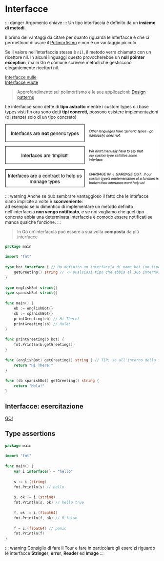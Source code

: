 # Interfacce
::: danger
Argomento chiave
:::
Un tipo interfaccia è definito da un **insieme di metodi**.<br>

Il primo dei vantaggi da citare per quanto riguarda le interfacce è che ci permettono di usare il [Polimorfismo](https://it.wikipedia.org/wiki/Polimorfismo_(informatica)) e non è un vantaggio piccolo.<br>

Se il valore nell'interfaccia stessa è `nil`, il metodo verrà chiamato con un ricettore nil.
In alcuni linguaggi questo provocherebbe un **null pointer exception**, ma in Go è comune scrivere metodi che gestiscono elegantemente ricettori nil.<br>

[Interfacce nulle](https://go-tour-ita.appspot.com/methods/13)<br>
[Interfacce vuote](https://go-tour-ita.appspot.com/methods/14)

> Approfondimento sul polimorfismo e le sue applicazioni: [Design patterns](https://www.amazon.it/Design-patterns-Gamma/dp/887192150X/ref=sr_1_1?adgrpid=51328743303&gclid=Cj0KCQiAwP3yBRCkARIsAABGiPovYpj71M9S4XUpdib-Eeatvns18VqXqyMJADQGizl0_JQEjUT0CK8aAo2CEALw_wcB&hvadid=255202623796&hvdev=c&hvlocphy=20575&hvnetw=g&hvqmt=e&hvrand=573061937401469398&hvtargid=aud-834618287969%3Akwd-350634785967&hydadcr=18637_1737186&keywords=design+patterns&qid=1583365049&sr=8-1)<br>

Le interfacce sono dette di **tipo astratto** mentre i custom types o i base types visti fin ora sono detti **tipi concreti**, possono esistere implementazioni (o istanze) solo di un tipo concreto!

![golang-diagrams-19](../assets/golang-diagrams-19.png)

::: warning
Anche se può sembrare vantaggioso il fatto che le intefacce siano implicite a volte è **sconveniente**:<br>
ad esempio se io dimentico di implementare un metodo definito nell'interfaccia **non vengo notificato**, e se noi vogliamo che quel tipo concreto abbia una determinata interfaccia è comodo essere notificati se manca qualche funzione.
:::
> In Go un'interfaccia può essere a sua volta **composta** da più interfacce
```go
package main

import "fmt"

type bot interface { // Ho definito un interfaccia di nome bot (un tipo astratto diciamo)
	getGreeting() string // -> Qualsiasi tipo che abbia al suo interno i metodi definiti qui è da considerarsi anche di tipo bot in maniera IMPLICITA
}

type englishBot struct{}
type spanishBot struct{}

func main() {
	eb := englishBot{}
	sb := spanishBot{}
	printGreeting(eb) // Hi There!
	printGreeting(sb) // Hola!
}

func printGreeting(b bot) {
	fmt.Println(b.getGreeting())
}

func (englishBot) getGreeting() string { // TIP: se all'interno della funzione non uso il ricevitore posso omettere il nome della variabile
	return "Hi There!"
}

func (sb spanishBot) getGreeting() string {
	return "Hola!"
}
```

## Interfacce: esercitazione
[GO!](./exercise-shapes.md)

## Type assertions
```go
package main

import "fmt"

func main() {
	var i interface{} = "hello"

	s := i.(string)
	fmt.Println(s) // hello

	s, ok := i.(string)
	fmt.Println(s, ok) // hello true

	f, ok := i.(float64)
	fmt.Println(f, ok) // 0 false

	f = i.(float64) // panic
	fmt.Println(f)
}
```
::: warning
Consiglio di fare il Tour e fare in particolare gli esercizi riguardo le interfacce **Stringer**, **error**, **Reader** ed **Image**
:::